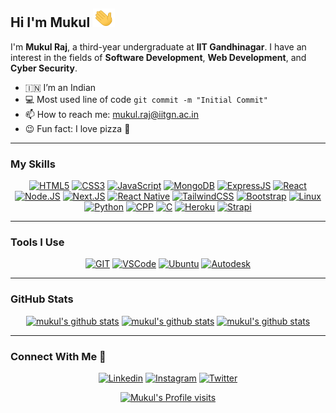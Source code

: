 ## Hi I'm Mukul <img height="30" width="35" src="assets/hi.gif" width="28px" alt="hi">

I'm **Mukul Raj**, a third-year undergraduate at **IIT Gandhinagar**. I have an interest in the fields of **Software Development**, **Web Development**, and **Cyber Security**. 

- :india: I’m an Indian
- :computer: Most used line of code `git commit -m "Initial Commit"`
- :mailbox: How to reach me: mukul.raj@iitgn.ac.in
- :wink: Fun fact: I love pizza :pizza:


---
### My Skills 
<div align="center">

<a href="https://github.com/mk-mukul/Amalthea-Task">![HTML5](https://img.shields.io/badge/html5-E34C26?style=for-the-badge&logo=html5&logoColor=FFFFFF)</a>
<a href="https://metis-website-iitgn.herokuapp.com/">![CSS3](https://img.shields.io/badge/css3-1572B6?style=for-the-badge&logo=css3&logoColor=FFFFFF)</a>
<a href="https://github.com/mk-mukul/btech20-iitgn/tree/sem-3">![JavaScript](https://img.shields.io/badge/javascript-f0db4f?style=for-the-badge&logo=javascript&logoColor=000000)</a>
<a href="https://github.com/mk-mukul/website_alpha">![MongoDB](https://img.shields.io/badge/mongodb-3FA037?style=for-the-badge&logo=mongodb&logoColor=FFFFFF)</a>
<a href="https://github.com/mk-mukul/website_alpha">![ExpressJS](https://img.shields.io/badge/expressjs-F66600?style=for-the-badge&logo=express&logoColor=FFFFFF)</a>
<a href="https://github.com/mk-mukul/website_alpha">![React](https://img.shields.io/badge/react-61DAFB?style=for-the-badge&logo=react&logoColor=000000)</a>
<a href="https://github.com/mk-mukul/WD-GP-32">![Node.JS](https://img.shields.io/badge/node.js-3C873A?style=for-the-badge&logo=node.js&logoColor=FFFFFF)</a>
<a href="https://mk-mukul.github.io/">![Next.JS](https://img.shields.io/badge/next.js-303030?style=for-the-badge&logo=next.js&logoColor=FFFFFF)</a>
<a href="https://github.com/mk-mukul/shoppily">![React Native](https://img.shields.io/badge/react%20native-61DAFB?style=for-the-badge&logo=react&logoColor=000000)</a>
<a href="https://github.com/mk-mukul/website_alpha">![TailwindCSS](https://img.shields.io/badge/tailwindcss-3490dc?style=for-the-badge&logo=tailwindcss&logoColor=FFFFFF)</a>
<a href="https://metis-website-iitgn.herokuapp.com/">![Bootstrap](https://img.shields.io/badge/bootstrap-563D7C?style=for-the-badge&logo=bootstrap&logoColor=FFFFFF)</a>
<a href="#">![Linux](https://img.shields.io/badge/linux-FCC624?style=for-the-badge&logo=linux&logoColor=000000)</a>
<a href="https://github.com/mk-mukul/first_project">![Python](https://img.shields.io/badge/python-306998?style=for-the-badge&logo=python&logoColor=FFFFFF)</a>
<a href="#">![CPP](https://img.shields.io/badge/cpp-00599C?style=for-the-badge&logo=cplusplus&logoColor=FFFFFF)</a>
<a href="#">![C](https://img.shields.io/badge/c-659AD2?style=for-the-badge&logo=c&logoColor=FFFFFF)</a>
<a href="https://metis-website-iitgn.herokuapp.com/">![Heroku](https://img.shields.io/badge/heroku-6762A6?style=for-the-badge&logo=heroku&logoColor=FFFFFF)</a>
<a href="https://metis-admin.herokuapp.com/metis-admin">![Strapi](https://img.shields.io/badge/strapi-8C4BFF?style=for-the-badge&logo=strapi&logoColor=FFFFFF)</a>

</div>


---
### Tools I Use
<div align="center">

[![GIT](https://img.shields.io/badge/git-F1502F?style=for-the-badge&logo=git&logoColor=FFFFFF)](#)
[![VSCode](https://img.shields.io/badge/vscode-0078D7?style=for-the-badge&logo=visual-studio-code&logoColor=FFFFFF)](#)
[![Ubuntu](https://img.shields.io/badge/ubuntu-E95420?style=for-the-badge&logo=ubuntu&logoColor=FFFFFF)](#)
[![Autodesk](https://img.shields.io/badge/autodesk-7CB843?style=for-the-badge&logo=autodesk&logoColor=FFFFFF)](#)

</div>


---
### GitHub Stats 
<div align="center"> 
    <a href="#"><img height="180" src="https://github-readme-stats.vercel.app/api?username=mk-mukul&count_private=true&show_icons=true&theme=tokyonight&hide_border=true" alt="mukul's github stats" /></a>
    <a href="#"><img height="180" src="https://github-readme-stats.vercel.app/api/top-langs/?username=mk-mukul&hide=java&layout=compact&theme=tokyonight&hide_border=true&langs_count=5" alt="mukul's github stats" /></a>
    <a href="#"><img height="180em" src="https://github-readme-streak-stats.herokuapp.com?user=mk-mukul&theme=tokyonight&hide_border=true" alt="mukul's github stats"/></a>
</div>


---
### Connect With Me :handshake:
<div align="center">

[![Linkedin](https://img.shields.io/badge/MUKUL-0072B1?style=for-the-badge&logo=linkedin&logoColor=FFFFFF)](https://www.linkedin.com/in/mk-mukul/)
[![Instagram](https://img.shields.io/badge/@mk__mucool-E1306C?style=for-the-badge&logo=instagram&logoColor=FFFFFF)](https://instagram.com/mk_mucool)
[![Twitter](https://img.shields.io/badge/@mk__mucool-00ACEE?style=for-the-badge&logo=twitter&logoColor=FFFFFF)](https://twitter.com/mk_mucool)

</div>
<div align="center" display="flex">
    <a href="#"><img  height="23" src="https://visitor-badge.glitch.me/badge?page_id=mk-mukul.mk-mukul&left_color=gray&right_color=blue" alt="Mukul's Profile visits" /></a>
</div>
